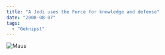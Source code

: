 ```yaml
---
title: "A Jedi uses the Force for knowledge and defense"
date: "2008-08-07"
tags:
  - "Geknipst"
---
```


![Maus](/images/codecandies/p-640-480-f70cec8c-ceca-4b16-80ca-718b00582520.jpeg)
